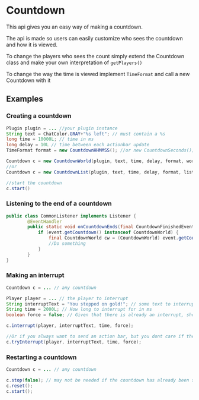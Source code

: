 # Countdown

This api gives you an easy way of making a countdown. 

The api is made so users can easily customize who sees the countdown and how it is viewed.


To change the players who sees the count simply extend the Countdown class and make your own interpretation of `getPlayers()`

To change the way the time is viewed implement `TimeFormat` and call a new Countdown with it

## Examples

### Creating a countdown

```java
Plugin plugin = ... //your plugin instance
String text = ChatColor.GRAY+"%s left"; // must contain a %s
long time = 10000L; // time in ms
long delay = 10L // time between each actionbar update
TimeFormat format = new CountdownHHMMSS(); //or new CountdownSeconds();

Countdown c = new CountdownWorld(plugin, text, time, delay, format, world);
//or 
Countdown c = new CountdownList(plugin, text, time, delay, format, list);

//start the countdown
c.start()
```

### Listening to the end of a countdown
```java
public class CommonListener implements Listener {
        @EventHandler
        public static void onCountdownEnds(final CountdownFinishedEvent event) {
            if (event.getCountdown() instanceof CountdownWorld) {
                final CountdownWorld cw = (CountdownWorld) event.getCountdown();
                //Do something
            }
        }
}
```

### Making an interrupt

```java
Countdown c = ... // any countdown

Player player = ... // the player to interrupt
String interruptText = "You stepped on gold!"; // some text to interrupt with
String time = 2000L; // How long to interrupt for in ms
boolean force = false; // Given that there is already an interrupt, should this override that?

c.interrupt(player, interruptText, time, force);

//Or if you always want to send an action bar, but you dont care if the countdown is running
c.tryInterrupt(player, interruptText, time, force);
```

### Restarting a countdown

```java
Countdown c = ... // any countdown

c.stop(false); // may not be needed if the countdown has already been stopped
c.reset();
c.start();
```
